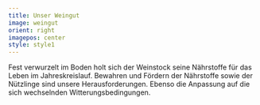 ```yaml
---
title: Unser Weingut
image: weingut
orient: right
imagepos: center
style: style1
---
```

Fest verwurzelt im Boden holt sich der Weinstock seine Nährstoffe für das Leben im Jahreskreislauf. Bewahren und Fördern der Nährstoffe sowie der Nützlinge sind unsere Herausforderungen. Ebenso die Anpassung auf die sich wechselnden Witterungsbedingungen.